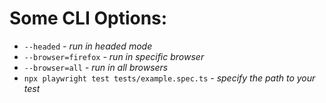 # Some CLI Options:

- `--headed` _- run in headed mode_
- `--browser=firefox` _- run in specific browser_
- `--browser=all` _- run in all browsers_
- `npx playwright test tests/example.spec.ts` _- specify the path to your test_
